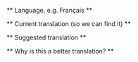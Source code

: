 ** Language, e.g.  Français **



** Current translation (so we can find it) **



** Suggested translation **



** Why is this a better translation? **

